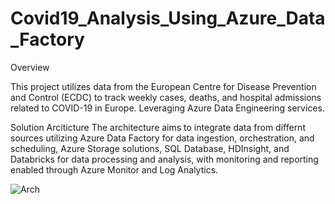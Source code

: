 # Covid19_Analysis_Using_Azure_Data_Factory
 
Overview

This project utilizes data from the European Centre for Disease Prevention and Control (ECDC) to track weekly cases, deaths, and hospital admissions related to COVID-19 in Europe. Leveraging Azure Data Engineering services.


Solution Arciticture
The architecture aims to integrate data from differnt sources utilizing Azure Data Factory for data ingestion, orchestration, and scheduling, Azure Storage solutions, SQL Database, HDInsight, and Databricks for data processing and analysis, with monitoring and reporting enabled through Azure Monitor and Log Analytics.

![Arch](https://github.com/AliMagdy100/Covid19_Analysis_Using_Azure_Data_Factory/assets/87953057/fdca07db-68e1-4786-823a-d562ef64b172)
